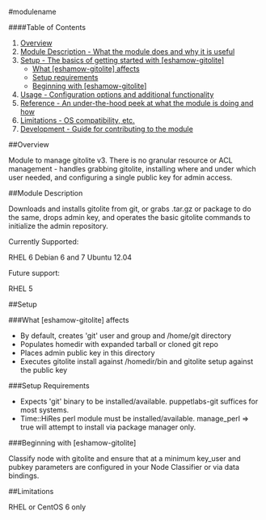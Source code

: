 #modulename

####Table of Contents

1. [Overview](#overview)
2. [Module Description - What the module does and why it is useful](#module-description)
3. [Setup - The basics of getting started with [eshamow-gitolite]](#setup)
    * [What [eshamow-gitolite] affects](#what-[eshamow-gitolite]-affects)
    * [Setup requirements](#setup-requirements)
    * [Beginning with [eshamow-gitolite]](#beginning-with-[eshamow-gitolite])
4. [Usage - Configuration options and additional functionality](#usage)
5. [Reference - An under-the-hood peek at what the module is doing and how](#reference)
5. [Limitations - OS compatibility, etc.](#limitations)
6. [Development - Guide for contributing to the module](#development)

##Overview

Module to manage gitolite v3. There is no granular resource or ACL management - handles grabbing gitolite, installing where and under which user needed, and configuring a single public key for admin access.

##Module Description

Downloads and installs gitolite from git, or grabs .tar.gz or package to do the same, drops admin key, and operates the basic gitolite commands to initialize the admin repository.

Currently Supported:

RHEL 6
Debian 6 and 7
Ubuntu 12.04

Future support:

RHEL 5

##Setup

###What [eshamow-gitolite] affects

* By default, creates 'git' user and group and /home/git directory
* Populates homedir with expanded tarball or cloned git repo
* Places admin public key in this directory
* Executes gitolite install against /homedir/bin and gitolite setup against the public key

###Setup Requirements

* Expects 'git' binary to be installed/available. puppetlabs-git suffices for most systems.
* Time::HiRes perl module must be installed/available. manage_perl => true will attempt to install via package manager only.
  
###Beginning with [eshamow-gitolite]  

Classify node with gitolite and ensure that at a minimum key_user and pubkey parameters are configured in your Node Classifier or via data bindings.

##Limitations

RHEL or CentOS 6 only

